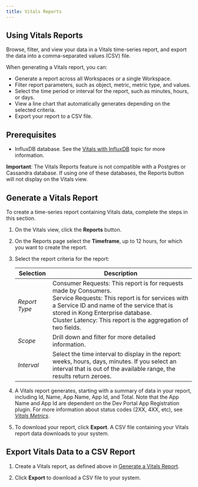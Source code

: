```yaml
---
title: Vitals Reports
---
```


## Using Vitals Reports

Browse, filter, and view your data in a Vitals time-series report, and export the data into a comma-separated values (CSV) file. 

When generating a Vitals report, you can:
* Generate a report across all Workspaces or a single Workspace.
* Filter report parameters, such as object, metric, metric type, and values. 
* Select the time period or interval for the report, such as minutes, hours, or days. 
* View a line chart that automatically generates depending on the selected criteria.
* Export your report to a CSV file.


## Prerequisites
   * InfluxDB database. See the [Vitals with InfluxDB](https://docs.konghq.com/enterprise/{{page.kong_version}}/vitals/vitals-influx-strategy/) topic for more information.  

**Important**: The Vitals Reports feature is not compatible with a Postgres or Cassandra database. If using one of these databases, the Reports button will not display on the Vitals view. 


## Generate a Vitals Report

To create a time-series report containing Vitals data, complete the steps in this section. 

1. On the Vitals view, click the **Reports** button.

2. On the Reports page select the **Timeframe**, up to 12 hours, for which you want to create the report. 

3. Select the report criteria for the report:

    | Selection                | Description                                                                                  |
    |--------------------------|----------------------------------------------------------------------------------------------|
    | *Report Type*            | Consumer Requests: This report is for requests made by Consumers.<br>Service Requests: This report is for services with a Service ID and name of the service that is stored in Kong Enterprise database.<br>Cluster Latency: This report is the aggregation of two fields. |
    | *Scope*                  | Drill down and filter for more detailed information. |
    | *Interval*               | Select the time interval to display in the report: weeks, hours, days, minutes. If you select an interval that is out of the available range, the results return zeroes. |


4. A Vitals report generates, starting with a summary of data in your report, including Id, Name, App Name, App Id, and Total. Note that the App Name and App Id are dependent on the Dev Portal App Registration plugin. For more information about status codes (2XX, 4XX, etc), see [_Vitals Metrics_](/enterprise/{{page.kong_version}}/vitals/vitals-metrics/).

5. To download your report, click **Export**. A CSV file containing your Vitals report data downloads to your system.  

## Export Vitals Data to a CSV Report 

1. Create a Vitals report, as defined above in [Generate a Vitals Report](#generate-a-vitals-report).

2. Click **Export** to download a CSV file to your system. 
